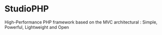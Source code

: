 StudioPHP
=========

High-Performance PHP framework based on the MVC architectural : Simple, Powerful, Lightweight and Open
